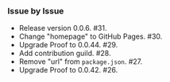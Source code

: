 ### Issue by Issue

 * Release version 0.0.6. #31.
 * Change "homepage" to GitHub Pages. #30.
 * Upgrade Proof to 0.0.44. #29.
 * Add contribution guild. #28.
 * Remove "url" from `package.json`. #27.
 * Upgrade Proof to 0.0.42. #26.

